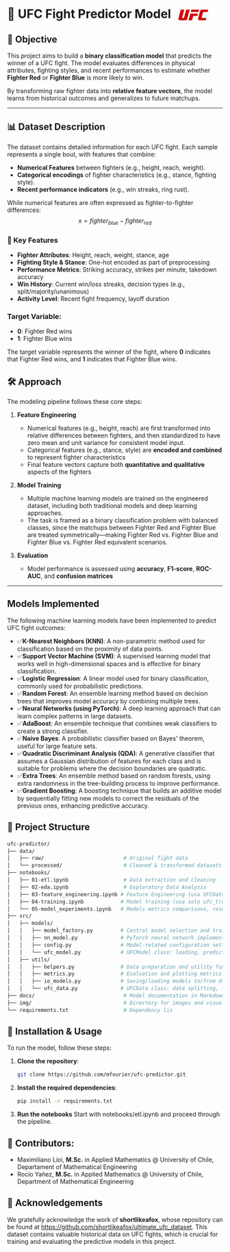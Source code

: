 <h1>
  🥋 UFC Fight Predictor Model 
  <img src="img/ufc_logo.png" width="70" style="vertical-align: middle; margin-left: 10px;"/> 
</h1>


## 🎯 Objective

This project aims to build a **binary classification model** that predicts the winner of a UFC fight. The model evaluates differences in physical attributes, fighting styles, and recent performances to estimate whether **Fighter Red** or **Fighter Blue** is more likely to win.

By transforming raw fighter data into **relative feature vectors**, the model learns from historical outcomes and generalizes to future matchups.

---

## 📊 Dataset Description

The dataset contains detailed information for each UFC fight. Each sample represents a single bout, with features that combine:

- **Numerical Features** between fighters (e.g., height, reach, weight).
- **Categorical encodings** of fighter characteristics (e.g., stance, fighting style).
- **Recent performance indicators** (e.g., win streaks, ring rust).

While numerical features are often expressed as fighter-to-fighter differences:
$$x = fighter_{blue} - fighter_{red}$$

### 🧠 Key Features

- **Fighter Attributes**: Height, reach, weight, stance, age  
- **Fighting Style & Stance**: One-hot encoded as part of preprocessing  
- **Performance Metrics**: Striking accuracy, strikes per minute, takedown accuracy  
- **Win History**: Current win/loss streaks, decision types (e.g., split/majority/unanimous)  
- **Activity Level**: Recent fight frequency, layoff duration

### Target Variable:
- **0**: Fighter Red wins
- **1**: Fighter Blue wins

The target variable represents the winner of the fight, where **0** indicates that Fighter Red wins, and **1** indicates that Fighter Blue wins.

## 🛠️ Approach

The modeling pipeline follows these core steps:

1. **Feature Engineering**  
   - Numerical features (e.g., height, reach) are first transformed into relative differences between fighters, and then standardized to have zero mean and unit variance for consistent model input.
   - Categorical features (e.g., stance, style) are **encoded and combined** to represent fighter characteristics  
   - Final feature vectors capture both **quantitative and qualitative** aspects of the fighters

2. **Model Training**  
   - Multiple machine learning models are trained on the engineered dataset, including both traditional models and deep learning approaches.
   - The task is framed as a binary classification problem with balanced classes, since the matchups between Fighter Red and Fighter Blue are treated symmetrically—making Fighter Red vs. Fighter Blue and Fighter Blue vs. Fighter Red equivalent scenarios.

3. **Evaluation**  
   - Model performance is assessed using **accuracy**, **F1-score**, **ROC-AUC**, and **confusion matrices**

---

## Models Implemented
The following machine learning models have been implemented to predict UFC fight outcomes:

- ✅**K-Nearest Neighbors (KNN)**: A non-parametric method used for classification based on the proximity of data points.
- ✅**Support Vector Machine (SVM)**: A supervised learning model that works well in high-dimensional spaces and is effective for binary classification.
- ✅**Logistic Regression**: A linear model used for binary classification, commonly used for probabilistic predictions.
- ✅**Random Forest**: An ensemble learning method based on decision trees that improves model accuracy by combining multiple trees.
- ✅**Neural Networks (using PyTorch)**: A deep learning approach that can learn complex patterns in large datasets.
- ✅**AdaBoost**: An ensemble technique that combines weak classifiers to create a strong classifier.
- ✅**Naive Bayes**: A probabilistic classifier based on Bayes' theorem, useful for large feature sets.
- ✅**Quadratic Discriminant Analysis (QDA)**: A generative classifier that assumes a Gaussian distribution of features for each class and is suitable for problems where the decision boundaries are quadratic.
- ✅**Extra Trees**: An ensemble method based on random forests, using extra randomness in the tree-building process to improve performance.
- ✅**Gradient Boosting**: A boosting technique that builds an additive model by sequentially fitting new models to correct the residuals of the previous ones, enhancing predictive accuracy.


## 🧪 Project Structure
```bash
ufc-predictor/
├── data/
│   ├── raw/                          # Original fight data
│   └── processed/                    # Cleaned & transformed datasets (e.g., ufc_train.csv, ufc_test.csv)
├── notebooks/
│   ├── 01-etl.ipynb                  # Data extraction and cleaning
│   ├── 02-eda.ipynb                  # Exploratory Data Analysis
│   ├── 03-feature_engineering.ipynb # Feature Engineering (usa UFCData)
│   ├── 04-training.ipynb            # Model training (usa solo ufc_train.csv)
│   └── 05-model_experiments.ipynb   # Models metrics comparisons, results analysis and experimentation
├── src/
│   ├── models/
│   │   ├── model_factory.py         # Central model selection and training
│   │   ├── nn_model.py              # PyTorch neural network implementation
│   │   ├── config.py                # Model-related configuration settings
│   │   └── ufc_model.py             # UFCModel class: loading, predicting, evaluating trained models
│   ├── utils/
│   │   ├── helpers.py               # Data preparation and utility functions
│   │   ├── metrics.py               # Evaluation and plotting metrics functions
│   │   ├── io_models.py             # Saving/loading models to/from disk
│   │   └── ufc_data.py              # UFCData class: data splitting, feature standardization
├── docs/                             # Model documentation in Markdown format
├── img/                              # Directory for images and visualizations
└── requirements.txt                  # Dependency lis
```

## 🚀 Installation & Usage
To run the model, follow these steps:

1. **Clone the repository**:  
   ```bash
   git clone https://github.com/mfourier/ufc-predictor.git

2. **Install the required dependencies**:  
   ```bash
   pip install -r requirements.txt

3. **Run the notebooks**
Start with notebooks/etl.ipynb and proceed through the pipeline.

## 👥 Contributors:
* Maximiliano Lioi, **M.Sc.** in Applied Mathematics @ University of Chile, Departament of Mathematical Engineering  
* Rocío Yañez, **M.Sc.** in Applied Mathematics @ University of Chile, Department of Mathematical Engineering

## 🙏 Acknowledgements
We gratefully acknowledge the work of **shortlikeafox**, whose repository can be found at https://github.com/shortlikeafox/ultimate_ufc_dataset. This dataset contains valuable historical data on UFC fights, which is crucial for training and evaluating the predictive models in this project.


